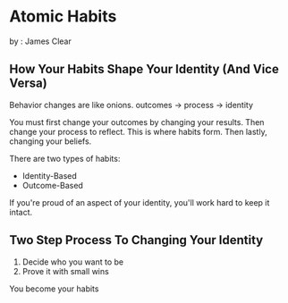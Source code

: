 # Atomic Habits 

by : James Clear

## How Your Habits Shape Your Identity (And Vice Versa)

Behavior changes are like onions. outcomes -> process -> identity

You must first change your outcomes by changing your results. Then change your process to reflect. This is where habits form. Then lastly, changing your beliefs.

There are two types of habits:
 - Identity-Based
 - Outcome-Based

If you're proud of an aspect of your identity, you'll work hard to keep it intact.

## Two Step Process To Changing Your Identity

 1. Decide who you want to be
 2. Prove it with small wins


You become your habits
